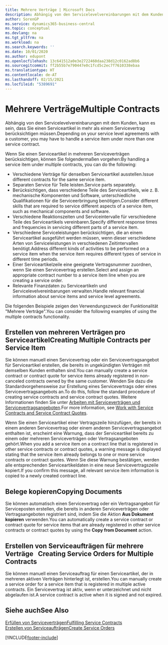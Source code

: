 ```yaml
---
title: Mehrere Verträge | Microsoft Docs
description: Abhängig von den Servicelevelvereinbarungen mit dem Kunden, kann es sein, dass Sie einen Serviceartikel in mehr als einem Servicevertrag berücksichtigen müssen.
author: SorenGP
ms.service: dynamics365-business-central
ms.topic: conceptual
ms.devlang: na
ms.tgt_pltfrm: na
ms.workload: na
ms.search.keywords: ''
ms.date: 10/01/2020
ms.author: edupont
ms.openlocfilehash: 13c641512a0e3e2722460daa238d12c0162ad8b6
ms.sourcegitcommit: ff2b55b7e790447e0c1fcd5c2ec7f7610338ebaa
ms.translationtype: HT
ms.contentlocale: de-AT
ms.lasthandoff: 02/15/2021
ms.locfileid: "5389691"
---
```

# <a name="multiple-contracts"></a><span data-ttu-id="ac4e9-103">Mehrere Verträge</span><span class="sxs-lookup"><span data-stu-id="ac4e9-103">Multiple Contracts</span></span>
<span data-ttu-id="ac4e9-104">Abhängig von den Servicelevelvereinbarungen mit dem Kunden, kann es sein, dass Sie einen Serviceartikel in mehr als einem Servicevertrag berücksichtigen müssen.</span><span class="sxs-lookup"><span data-stu-id="ac4e9-104">Depending on your service level agreements with a customer, you may have to handle a service item under more than one service contract.</span></span>  
  
<span data-ttu-id="ac4e9-105">Wenn Sie einen Serviceartikel in mehreren Serviceverträgen berücksichtigen, können Sie folgendermaßen vorgehen:</span><span class="sxs-lookup"><span data-stu-id="ac4e9-105">By handling a service item under multiple contracts, you can do the following:</span></span>  
  
* <span data-ttu-id="ac4e9-106">Verschiedene Verträge für denselben Serviceartikel ausstellen.</span><span class="sxs-lookup"><span data-stu-id="ac4e9-106">Issue different contracts for the same service item.</span></span>  
* <span data-ttu-id="ac4e9-107">Separaten Service für Teile leisten.</span><span class="sxs-lookup"><span data-stu-id="ac4e9-107">Service parts separately.</span></span>  
* <span data-ttu-id="ac4e9-108">Berücksichtigen, dass verschiedene Teile des Serviceartikels, wie z. B. mechanische Komponenten und Software, unterschiedliche Qualifikationen für die Serviceerbringung benötigen.</span><span class="sxs-lookup"><span data-stu-id="ac4e9-108">Consider different skills that are required to service different aspects of a service item, such as mechanical components and software.</span></span>  
* <span data-ttu-id="ac4e9-109">Verschiedene Reaktionszeiten und Serviceintervalle für verschiedene Teile des Serviceartikels vereinbaren.</span><span class="sxs-lookup"><span data-stu-id="ac4e9-109">Specify different response times and frequencies in servicing different parts of a service item.</span></span>  
* <span data-ttu-id="ac4e9-110">Verschiedene Serviceleistungen berücksichtigen, die an einem Serviceartikel ausgeführt werden müssen, wenn dieser verschiedene Arten von Serviceleistungen in verschiedenen Zeitintervallen benötigt.</span><span class="sxs-lookup"><span data-stu-id="ac4e9-110">Address different kinds of activities to be performed on a service item when the service item requires different types of service in different time periods.</span></span>  
* <span data-ttu-id="ac4e9-111">Einer Serviceartikelzeile eine geeignete Vertragsnummer zuordnen, wenn Sie einen Servicevertrag erstellen.</span><span class="sxs-lookup"><span data-stu-id="ac4e9-111">Select and assign an appropriate contract number to a service item line when you are creating a service order.</span></span>  
* <span data-ttu-id="ac4e9-112">Relevante Finanzdaten zu Serviceartikeln und Servicelevelvereinbarungen verwalten.</span><span class="sxs-lookup"><span data-stu-id="ac4e9-112">Handle relevant financial information about service items and service level agreements.</span></span>  
  
<span data-ttu-id="ac4e9-113">Die folgenden Beispiele zeigen den Verwendungszweck der Funktionalität "Mehrere Verträge".</span><span class="sxs-lookup"><span data-stu-id="ac4e9-113">You can consider the following examples of using the multiple contracts functionality.</span></span>  
  
## <a name="creating-multiple-contracts-per-service-item"></a><span data-ttu-id="ac4e9-114">Erstellen von mehreren Verträgen pro Serviceartikel</span><span class="sxs-lookup"><span data-stu-id="ac4e9-114">Creating Multiple Contracts per Service Item</span></span>  
<span data-ttu-id="ac4e9-115">Sie können manuell einen Servicevertrag oder ein Servicevertragsangebot für Serviceartikel erstellen, die bereits in ungekündigten Verträgen mit demselben Kunden enthalten sind.</span><span class="sxs-lookup"><span data-stu-id="ac4e9-115">You can manually create a service contract or contract quote for service items already registered in non-canceled contracts owned by the same customer.</span></span> <span data-ttu-id="ac4e9-116">Wenden Sie dazu die Standardvorgehensweise zur Erstellung eines Servicevertrags oder eines Servicevertragsangebots an.</span><span class="sxs-lookup"><span data-stu-id="ac4e9-116">To do this, follow the standard procedure of creating service contracts and service contract quotes.</span></span> <span data-ttu-id="ac4e9-117">Weitere Informationen finden Sie unter [Arbeiten mit Serviceverträgen und Servicevertragsangeboten](service-how-to-create-service-contracts-and-service-contract-quotes.md).</span><span class="sxs-lookup"><span data-stu-id="ac4e9-117">For more information, see [Work with Service Contracts and Service Contract Quotes](service-how-to-create-service-contracts-and-service-contract-quotes.md).</span></span>  
  
<span data-ttu-id="ac4e9-118">Wenn Sie einen Serviceartikel einer Vertragszeile hinzufügen, der bereits in einem anderen Servicevertrag oder einem anderen Servicevertragsangebot enthalten ist, erscheint eine Warnung, dass der Serviceartikel bereits zu einem oder mehreren Serviceverträgen oder Vertragsangeboten gehört.</span><span class="sxs-lookup"><span data-stu-id="ac4e9-118">When you add a service item on a contract line that is registered in other service contracts or contract quotes, a warning message is displayed stating that the service item already belongs to one or more service contracts or contract quotes.</span></span> <span data-ttu-id="ac4e9-119">Wenn Sie diese Warnung bestätigen, werden alle entsprechenden Serviceartikeldaten in eine neue Servicevertragszeile kopiert.</span><span class="sxs-lookup"><span data-stu-id="ac4e9-119">If you confirm this message, all relevant service item information is copied to a newly created contract line.</span></span>  
  
## <a name="copying-documents"></a><span data-ttu-id="ac4e9-120">Belege kopieren</span><span class="sxs-lookup"><span data-stu-id="ac4e9-120">Copying Documents</span></span>  
<span data-ttu-id="ac4e9-121">Sie können automatisch einen Servicevertrag oder ein Vertragsangebot für Serviceposten erstellen, die bereits in anderen Serviceverträgen oder Vertragsangeboten registriert sind, indem Sie die Aktion **Aus Dokument kopieren** verwenden.</span><span class="sxs-lookup"><span data-stu-id="ac4e9-121">You can automatically create a service contract or contract quote for service items that are already registered in other service contracts or contract quotes by using the **Copy from Document** action.</span></span>  
  
## <a name="creating-service-orders-for-multiple-contracts"></a><span data-ttu-id="ac4e9-122">Erstellen von Serviceaufträgen für mehrere Verträge   </span><span class="sxs-lookup"><span data-stu-id="ac4e9-122">Creating Service Orders for Multiple Contracts</span></span>  
<span data-ttu-id="ac4e9-123">Sie können manuell einen Serviceauftrag für einen Serviceartikel, der in mehreren aktiven Verträgen hinterlegt ist, erstellen.</span><span class="sxs-lookup"><span data-stu-id="ac4e9-123">You can manually create a service order for a service item that is registered in multiple active contracts.</span></span> <span data-ttu-id="ac4e9-124">Ein Servicevertrag ist aktiv, wenn er unterzeichnet und nicht abgelaufen ist.</span><span class="sxs-lookup"><span data-stu-id="ac4e9-124">A service contract is active when it is signed and not expired.</span></span>  
  
## <a name="see-also"></a><span data-ttu-id="ac4e9-125">Siehe auch</span><span class="sxs-lookup"><span data-stu-id="ac4e9-125">See Also</span></span>  
[<span data-ttu-id="ac4e9-126">Erfüllen von Serviceverträgen</span><span class="sxs-lookup"><span data-stu-id="ac4e9-126">Fulfilling Service Contracts</span></span>](service-fulfill-service-contracts.md)  
[<span data-ttu-id="ac4e9-127">Erstellen von Serviceaufträgen</span><span class="sxs-lookup"><span data-stu-id="ac4e9-127">Create Service Orders</span></span>](service-how-to-create-service-orders.md)  


[!INCLUDE[footer-include](includes/footer-banner.md)]
